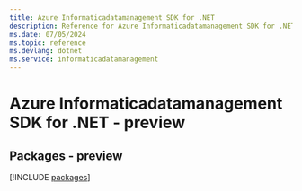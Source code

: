 ```yaml
---
title: Azure Informaticadatamanagement SDK for .NET
description: Reference for Azure Informaticadatamanagement SDK for .NET
ms.date: 07/05/2024
ms.topic: reference
ms.devlang: dotnet
ms.service: informaticadatamanagement
---
```

# Azure Informaticadatamanagement SDK for .NET - preview
## Packages - preview
[!INCLUDE [packages](informaticadatamanagement-index.md)]